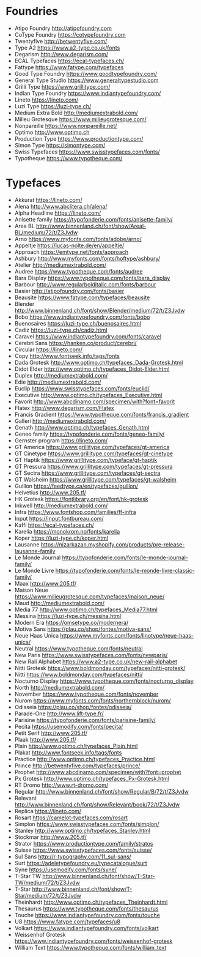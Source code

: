 # Foundries
* Atipo Foundry http://atipofoundry.com
* CoType Foundry https://cotypefoundry.com
* Twentyfive http://betwentyfive.com/
* Type A2 https://www.a2-type.co.uk/fonts
* Degarism http://www.degarism.com/
* ECAL Typefaces https://ecal-typefaces.ch/
* Fattype https://www.fatype.com/typefaces
* Good Type Foundry https://www.goodtypefoundry.com/
* General Type Studio https://www.generaltypestudio.com
* Grilli Type https://www.grillitype.com/
* Indian Type Foundry https://www.indiantypefoundry.com/
* Lineto https://lineto.com/
* Luzi Type https://luzi-type.ch/
* Medium Extra Bold http://mediumextrabold.com/
* Milleu Grotesque https://www.milieugrotesque.com/
* Nonpareille  https://www.nonpareille.net/
* Optimo http://www.optimo.ch
* Production Type https://www.productiontype.com/
* Simon Type https://simontype.com/
* Swiss Typefaces https://www.swisstypefaces.com/fonts/
* Typotheque https://www.typotheque.com/

# Typefaces
* Akkurat https://lineto.com/
* Alena http://www.abclitera.ch/alena/
* Alpha Headline https://lineto.com/
* Anisette family https://typofonderie.com/fonts/anisette-family/
* Area BL http://www.binnenland.ch/font/show/Areal-BL/medium/72/t/Z3Jvdw
* Arno https://www.myfonts.com/fonts/adobe/arno/
* Appeltje https://lucas-nolte.de/en/appeltje/
* Approach https://emtype.net/fonts/approach
* Ashbury http://www.myfonts.com/fonts/hoftype/ashbury/
* Atelier http://mediumextrabold.com/
* Audree https://www.typotheque.com/fonts/audree
* Bara Display https://www.typotheque.com/fonts/bara_display
* Barbour http://www.regularbolditalic.com/fonts/barbour
* Basier http://atipofoundry.com/fonts/basier
* Beausite https://www.fatype.com/typefaces/beausite
* Blender http://www.binnenland.ch/font/show/Blender/medium/72/t/Z3Jvdw
* Bobo https://www.indiantypefoundry.com/fonts/bobo
* Buenosaires https://luzi-type.ch/buenosaires.html
* Cadiz https://luzi-type.ch/cadiz.html
* Caravel https://www.indiantypefoundry.com/fonts/caravel
* Cerebri Sans https://hanken.co/product/cerebri/
* Circular https://lineto.com/
* Copy http://www.fontseek.info/tags/fonts
* Dada Grotesk http://www.optimo.ch/typefaces_Dada-Grotesk.html
* Didot Elder http://www.optimo.ch/typefaces_Didot-Elder.html
* Duplex http://mediumextrabold.com/
* Edie http://mediumextrabold.com/
* Euclip https://www.swisstypefaces.com/fonts/euclid/
* Executive http://www.optimo.ch/typefaces_Executive.html
* Favorit http://www.abcdinamo.com/specimen/with?font=favorit
* Flatex http://www.degarism.com/Flatex
* Francis Gradient https://www.typotheque.com/fonts/francis_gradient
* Galleri http://mediumextrabold.com/
* Genath http://www.optimo.ch/typefaces_Genath.html
* Geneo family https://typofonderie.com/fonts/geneo-family/
* Gernster program https://lineto.com/
* GT America https://www.grillitype.com/typefaces/gt-america
* GT Cinetype https://www.grillitype.com/typefaces/gt-cinetype
* GT Haptik https://www.grillitype.com/typeface/gt-haptik
* GT Pressura https://www.grillitype.com/typefaces/gt-pressura
* GT Sectra https://www.grillitype.com/typefaces/gt-sectra
* GT Walsheim https://www.grillitype.com/typefaces/gt-walsheim
* Guillon https://feedtype.ca/en/typefaces/guillon/
* Helvetius http://www.205.tf/
* HK Grotesk https://fontlibrary.org/en/font/hk-grotesk
* Inkwell http://mediumextrabold.com/
* Infra https://www.fontshop.com/families/ff-infra
* Input https://input.fontbureau.com/
* Kaffi https://ecal-typefaces.ch/
* Karelia https://monokrom.no/fonts/karelia
* Koper https://luzi-type.ch/koper.html
* Lausanne https://nizarkazan.myshopify.com/products/pre-release-lausanne-family
* Le Monde Journal https://typofonderie.com/fonts/le-monde-journal-family/
* Le Monde Livre https://typofonderie.com/fonts/le-monde-livre-classic-family/
* Maax http://www.205.tf/
* Maison Neue https://www.milieugrotesque.com/typefaces/maison_neue/
* Maud http://mediumextrabold.com/
* Media 77 http://www.optimo.ch/typefaces_Media77.html
* Messina https://luzi-type.ch/messina.html
* Modern Era https://omsetype.co/modernera/
* Motiva Sans https://plau.co/shop/fontes/motiva-sans/
* Neue Haas Unica https://www.myfonts.com/fonts/linotype/neue-haas-unica/
* Neutral https://www.typotheque.com/fonts/neutral
* New Paris https://www.swisstypefaces.com/fonts/newparis/
* New Rail Alphabet https://www.a2-type.co.uk/new-rail-alphabet
* Nitti Grotesk https://www.boldmonday.com/typefaces/nitti-grotesk/
* Nitti https://www.boldmonday.com/typefaces/nitti/
* Nocturno Display https://www.typotheque.com/fonts/nocturno_display
* North http://mediumextrabold.com/
* November https://www.typotheque.com/fonts/november
* Nurom https://www.myfonts.com/fonts/northernblock/nurom/
* Odisseia https://plau.co/shop/fontes/odisseia/
* Parade-One http://www.lift-type.fr/
* Parisine https://typofonderie.com/fonts/parisine-family/
* Pecita https://usemodify.com/fonts/pecita/
* Petit Serif http://www.205.tf/
* Plaak http://www.205.tf/
* Plain http://www.optimo.ch/typefaces_Plain.html
* Plakat http://www.fontseek.info/tags/fonts
* Practice http://www.optimo.ch/typefaces_Practice.html
* Prince http://betwentyfive.com/typefaces/prince/
* Prophet http://www.abcdinamo.com/specimen/with?font=prophet
* Px Grotesk http://www.optimo.ch/typefaces_Px-Grotesk.html
* RT Dromo http://www.rt-dromo.com/
* Regular http://www.binnenland.ch/font/show/Regular/B/72/t/Z3Jvdw
* Relevant http://www.binnenland.ch/font/show/Relevant/book/72/t/Z3Jvdw
* Replica https://lineto.com/
* Rosart https://camelot-typefaces.com/rosart
* Simplon https://www.swisstypefaces.com/fonts/simplon/
* Stanley http://www.optimo.ch/typefaces_Stanley.html
* Stockmar http://www.205.tf/
* Strator https://www.productiontype.com/family/stratos
* Suisse https://www.swisstypefaces.com/fonts/suisse/
* Sul Sans http://r-typography.com/11_sul-sans/
* Surt https://adeletypefoundry.eu/typecatalogue/surt
* Syne https://usemodify.com/fonts/syne/
* T-Star TW http://www.binnenland.ch/font/show/T-Star-TW/medium/72/t/Z3Jvdw
* T-Star http://www.binnenland.ch/font/show/T-Star/medium/72/t/Z3Jvdw
* Theinhardt http://www.optimo.ch/typefaces_Theinhardt.html
* Thesaurus https://www.typotheque.com/fonts/thesaurus
* Touche https://www.indiantypefoundry.com/fonts/touche
* U8 https://www.fatype.com/typefaces/u8
* Volkart https://www.indiantypefoundry.com/fonts/volkart
* Weissenhof Grotesk https://www.indiantypefoundry.com/fonts/weissenhof-grotesk
* William Text https://www.typotheque.com/fonts/william_text
